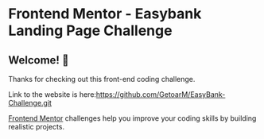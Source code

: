 # Frontend Mentor - Easybank Landing Page Challenge

## Welcome! 👋

Thanks for checking out this front-end coding challenge.

Link to the website is here:https://github.com/GetoarM/EasyBank-Challenge.git

[Frontend Mentor](https://www.frontendmentor.io) challenges help you improve your coding skills by building realistic projects.
